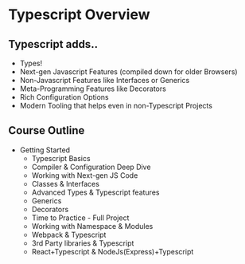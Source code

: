 # Typescript Overview

## Typescript adds..
* Types!
* Next-gen Javascript Features (compiled down for older Browsers)
* Non-Javascript Features like Interfaces or Generics
* Meta-Programming Features like Decorators
* Rich Configuration Options
* Modern Tooling that helps even in non-Typescript Projects

## Course Outline

* Getting Started
    * Typescript Basics
    * Compiler & Configuration Deep Dive
    * Working with Next-gen JS Code
    * Classes & Interfaces
    * Advanced Types & Typescript features
    * Generics
    * Decorators
    * Time to Practice - Full Project
    * Working with Namespace & Modules
    * Webpack & Typescript
    * 3rd Party libraries & Typescript
    * React+Typescript & NodeJs(Express)+Typescript

